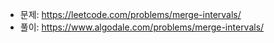 - 문제: https://leetcode.com/problems/merge-intervals/
- 풀이: https://www.algodale.com/problems/merge-intervals/